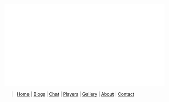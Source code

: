 ![](/www/logo.png)

> [Home](/www/index.html) | [Blogs](/www/blogs.html) | [Chat](https://riot.im/app/#/room/#lut:matrix.org) | [Players](/www/players.html) | [Gallery](/www/gallery.html) | [About](/www/about.html) | [Contact](/www/contact.html)
